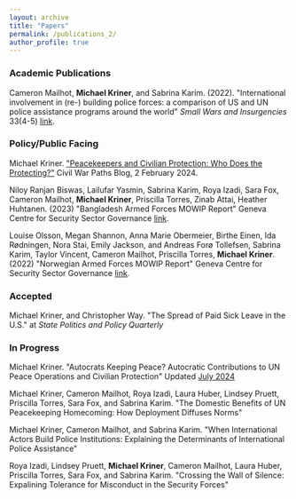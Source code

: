 ```yaml
---
layout: archive
title: "Papers"
permalink: /publications_2/
author_profile: true
---
```


### Academic Publications
Cameron Mailhot, **Michael Kriner**, and Sabrina Karim. (2022). "International involvement in (re-) building police forces: a comparison of US and UN police assistance programs around the world" <i>Small Wars and Insurgencies</i> 33(4-5) [link](https://www.tandfonline.com/doi/abs/10.1080/09592318.2022.2041367).


### Policy/Public Facing
Michael Kriner. ["Peacekeepers and Civilian Protection: Who Does the Protecting?"](https://www.civilwarpaths.org/peacekeepers-and-civilian-protection-who-does-the-protecting/) Civil War Paths Blog, 2 February 2024. 

Niloy Ranjan Biswas, Lailufar Yasmin, Sabrina Karim, Roya Izadi, Sara Fox, Cameron Mailhot, **Michael Kriner**, Priscilla Torres, Zinab Attai, Heather Huhtanen. (2023) "Bangladesh Armed Forces MOWIP Report" Geneva Centre for Security Sector Governance [link](https://www.dcaf.ch/bangladesh-armed-forces-mowip-report).

Louise Olsson, Megan Shannon, Anna Marie Obermeier, Birthe Einen, Ida Rødningen, Nora Stai, Emily Jackson, and Andreas Forø Tollefsen, Sabrina Karim, Taylor Vincent, Cameron Mailhot, Priscilla Torres, **Michael Kriner**. (2022) "Norwegian Armed Forces MOWIP Report" Geneva Centre for Security Sector Governance [link](https://www.dcaf.ch/norwegian-armed-forces-mowip-report).


### Accepted
Michael Kriner, and Christopher Way. "The Spread of Paid Sick Leave in the U.S." at *State Politics and Policy Quarterly*


### In Progress
Michael Kriner. "Autocrats Keeping Peace? Autocratic Contributions to UN Peace Operations and Civilian Protection" Updated [July 2024](/files/autocrats_unpo.pdf)

Michael Kriner, Cameron Mailhot, Roya Izadi, Laura Huber, Lindsey Pruett, Priscilla Torres, Sara Fox, and Sabrina Karim. "The Domestic Benefits of UN Peacekeeping Homecoming: How Deployment Diffuses Norms"

Michael Kriner, Cameron Mailhot, and Sabrina Karim. "When International Actors Build Police Institutions: Explaining the Determinants of International Police Assistance"

Roya Izadi, Lindsey Pruett, **Michael Kriner**, Cameron Mailhot, Laura Huber, Priscilla Torres, Sara Fox, and Sabrina Karim. "Crossing the Wall of Silence: Expalining Tolerance for Misconduct in the Security Forces"
